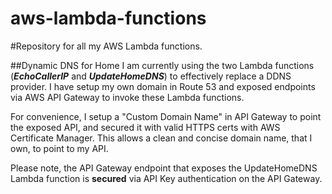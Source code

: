 # aws-lambda-functions
#Repository for all my AWS Lambda functions.  

##Dynamic DNS for Home
I am currently using the two Lambda functions (**_EchoCallerIP_** and **_UpdateHomeDNS_**) to 
effectively replace a DDNS provider.  I have setup my own domain in Route 53 and exposed endpoints via AWS API Gateway to invoke these Lambda functions.  

For convenience, I setup a "Custom Domain Name" in API Gateway to point the exposed API, and secured it with valid HTTPS certs with AWS Certificate Manager.  This allows a clean and concise
domain name, that I own, to point to my API.

Please note, the API Gateway endpoint that exposes the UpdateHomeDNS Lambda function is **secured** via API Key authentication on the API Gateway. 

 
